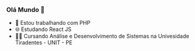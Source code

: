 ### Olá Mundo 👋

- :elephant: Estou trabalhando com PHP
- :globe_with_meridians: Estudando React JS
- :student: Cursando Análise e Desenvolvimento de Sistemas na Univesidade Tiradentes - UNIT - PE
